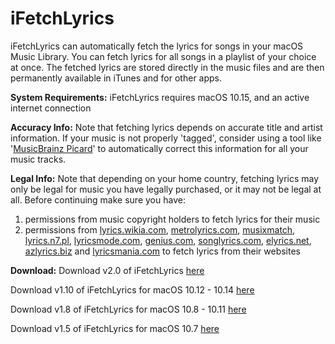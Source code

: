 iFetchLyrics
======

iFetchLyrics can automatically fetch the lyrics for  songs in your macOS Music Library. You can fetch lyrics for all songs in a playlist of your choice at once. The fetched lyrics are stored directly in the music files and are then permanently available in iTunes and for other apps.

**System Requirements:** iFetchLyrics requires macOS 10.15, and an active internet connection
  
**Accuracy Info:** Note that fetching lyrics depends on accurate title and artist information. If your music is not properly 'tagged', consider using a tool like '[MusicBrainz Picard](https://musicbrainz.org/doc/MusicBrainz_Picard)' to automatically correct this information for all your music tracks.

**Legal Info:** Note that depending on your home country, fetching lyrics may only be legal for music you have legally purchased, or it may not be legal at all. Before continuing make sure you have: 

1. permissions from music copyright holders to fetch lyrics for their music
2. permissions from [lyrics.wikia.com](http://lyrics.wikia.com/Lyrics_Wiki),  [metrolyrics.com](http://www.metrolyrics.com), [musixmatch](http://www.musixmatch.com), [lyrics.n7.pl](http://lyrics.n7.pl), [lyricsmode.com](http://lyricsmode.com), [genius.com](http://genius.com), [songlyrics.com](http://songlyrics.com), [elyrics.net](http://elyrics.net), [azlyrics.biz](http://azlyrics.biz) and [lyricsmania.com](http://lyricsmania.com) to fetch lyrics from their websites


**Download:** Download v2.0 of iFetchLyrics [here](https://github.com/MacGarfield2000/iFetchLyrics/raw/master/BinaryReleases/iFetchLyrics-2.0.zip)


Download v1.10 of iFetchLyrics for macOS 10.12 - 10.14 [here](https://github.com/MacGarfield2000/iFetchLyrics/raw/master/BinaryReleases/iFetchLyrics-1.8.zip)

Download v1.8 of iFetchLyrics for macOS 10.8 - 10.11 [here](https://github.com/MacGarfield/iFetchLyrics/raw/master/BinaryReleases/iFetchLyrics-1.8.zip)

Download v1.5 of iFetchLyrics for macOS 10.7 [here](https://github.com/MacGarfield/iFetchLyrics/raw/master/BinaryReleases/iFetchLyrics-1.5.zip)

